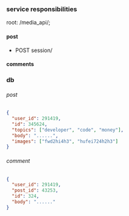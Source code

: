 ### service responsibilities

root: /media_api/;

#### post 
- POST session/

#### comments 

### db
  ###### post
  ```json
  {
    "user_id": 291419, 
    "id": 345624,
    "topics": ["developer", "code", "money"],
    "body": "......",
    "images": ["fwd2hi4h3", "hufei724h2h3"]
  }
  ```

  ###### comment
  ```json
  {
    "user_id": 291419, 
    "post_id": 43253,
    "id": 324,
    "body": "......" 
  }
  ```
